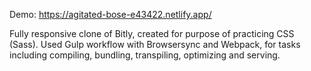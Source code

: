 Demo: https://agitated-bose-e43422.netlify.app/

Fully responsive clone of Bitly, created for purpose of practicing CSS (Sass). 
Used Gulp workflow with Browsersync and Webpack, for tasks including compiling, bundling, transpiling, optimizing and serving.
